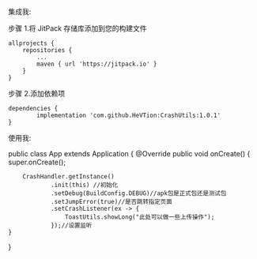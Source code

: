 集成我:

步骤 1.将 JitPack 存储库添加到您的构建文件

	allprojects {
		repositories {
			...
			maven { url 'https://jitpack.io' }
		}
	}
  
步骤 2.添加依赖项

	dependencies {
	        implementation 'com.github.HeVTion:CrashUtils:1.0.1'
	}
  
使用我:

public class App extends Application {
    @Override
    public void onCreate() {
        super.onCreate();

        CrashHandler.getInstance()
                .init(this) //初始化
                .setDebug(BuildConfig.DEBUG)//apk包是正式包还是测试包
                .setJumpError(true)//是否跳转指定页面
                .setCrashListener(ex -> {
                    ToastUtils.showLong("此处可以做一些上传操作");
                });//设置监听
    }
}

